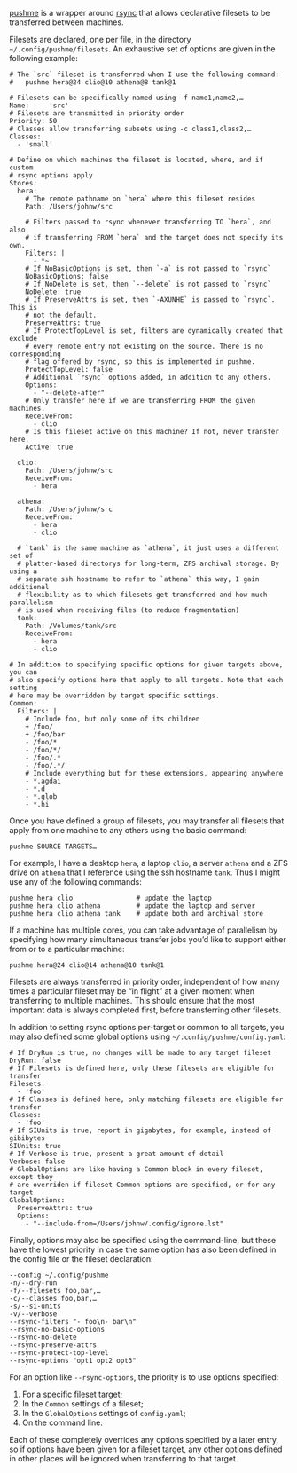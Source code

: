 [pushme](https://github.com/jwiegley/pushme) is a wrapper around
[rsync](https://en.wikipedia.org/wiki/Rsync) that allows declarative filesets
to be transferred between machines.

Filesets are declared, one per file, in the directory
`~/.config/pushme/filesets`. An exhaustive set of options are given in the
following example:

```
# The `src` fileset is transferred when I use the following command:
#   pushme hera@24 clio@10 athena@8 tank@1

# Filesets can be specifically named using -f name1,name2,…
Name:     'src'
# Filesets are transmitted in priority order
Priority: 50
# Classes allow transferring subsets using -c class1,class2,…
Classes:
  - 'small'

# Define on which machines the fileset is located, where, and if custom
# rsync options apply
Stores:
  hera:
    # The remote pathname on `hera` where this fileset resides
    Path: /Users/johnw/src

    # Filters passed to rsync whenever transferring TO `hera`, and also
    # if transferring FROM `hera` and the target does not specify its own.
    Filters: |
      - *~
    # If NoBasicOptions is set, then `-a` is not passed to `rsync`
    NoBasicOptions: false
    # If NoDelete is set, then `--delete` is not passed to `rsync`
    NoDelete: true
    # If PreserveAttrs is set, then `-AXUNHE` is passed to `rsync`. This is
    # not the default.
    PreserveAttrs: true
    # If ProtectTopLevel is set, filters are dynamically created that exclude
    # every remote entry not existing on the source. There is no corresponding
    # flag offered by rsync, so this is implemented in pushme.
    ProtectTopLevel: false
    # Additional `rsync` options added, in addition to any others.
    Options:
      - "--delete-after"
    # Only transfer here if we are transferring FROM the given machines.
    ReceiveFrom:
      - clio
    # Is this fileset active on this machine? If not, never transfer here.
    Active: true

  clio:
    Path: /Users/johnw/src
    ReceiveFrom:
      - hera

  athena:
    Path: /Users/johnw/src
    ReceiveFrom:
      - hera
      - clio

  # `tank` is the same machine as `athena`, it just uses a different set of
  # platter-based directorys for long-term, ZFS archival storage. By using a
  # separate ssh hostname to refer to `athena` this way, I gain additional
  # flexibility as to which filesets get transferred and how much parallelism
  # is used when receiving files (to reduce fragmentation)
  tank:
    Path: /Volumes/tank/src
    ReceiveFrom:
      - hera
      - clio

# In addition to specifying specific options for given targets above, you can
# also specify options here that apply to all targets. Note that each setting
# here may be overridden by target specific settings.
Common:
  Filters: |
    # Include foo, but only some of its children
    + /foo/
    + /foo/bar
    - /foo/*
    - /foo/*/
    - /foo/.*
    - /foo/.*/
    # Include everything but for these extensions, appearing anywhere
    - *.agdai
    - *.d
    - *.glob
    - *.hi
```

Once you have defined a group of filesets, you may transfer all filesets that
apply from one machine to any others using the basic command:

    pushme SOURCE TARGETS…
    
For example, I have a desktop `hera`, a laptop `clio`, a server `athena` and a
ZFS drive on `athena` that I reference using the ssh hostname `tank`. Thus I
might use any of the following commands:

    pushme hera clio                # update the laptop
    pushme hera clio athena         # update the laptop and server
    pushme hera clio athena tank    # update both and archival store

If a machine has multiple cores, you can take advantage of parallelism by
specifying how many simultaneous transfer jobs you’d like to support either
from or to a particular machine:

    pushme hera@24 clio@14 athena@10 tank@1

Filesets are always transferred in priority order, independent of how many
times a particular fileset may be “in flight” at a given moment when
transferring to multiple machines. This should ensure that the most important
data is always completed first, before transferring other filesets.

In addition to setting rsync options per-target or common to all targets, you
may also defined some global options using `~/.config/pushme/config.yaml`:

```
# If DryRun is true, no changes will be made to any target fileset
DryRun: false
# If Filesets is defined here, only these filesets are eligible for transfer
Filesets:
  - 'foo'
# If Classes is defined here, only matching filesets are eligible for transfer
Classes:
  - 'foo'
# If SIUnits is true, report in gigabytes, for example, instead of gibibytes
SIUnits: true
# If Verbose is true, present a great amount of detail
Verbose: false
# GlobalOptions are like having a Common block in every fileset, except they
# are overriden if fileset Common options are specified, or for any target
GlobalOptions:
  PreserveAttrs: true
  Options:
    - "--include-from=/Users/johnw/.config/ignore.lst"
```

Finally, options may also be specified using the command-line, but these have
the lowest priority in case the same option has also been defined in the
config file or the fileset declaration:

```
--config ~/.config/pushme
-n/--dry-run
-f/--filesets foo,bar,…
-c/--classes foo,bar,…
-s/--si-units
-v/--verbose
--rsync-filters "- foo\n- bar\n"
--rsync-no-basic-options
--rsync-no-delete
--rsync-preserve-attrs
--rsync-protect-top-level
--rsync-options "opt1 opt2 opt3"
```

For an option like `--rsync-options`, the priority is to use options specified:

1. For a specific fileset target;
2. In the `Common` settings of a fileset;
3. In the `GlobalOptions` settings of `config.yaml`;
4. On the command line.

Each of these completely overrides any options specified by a later entry, so
if options have been given for a fileset target, any other options defined in
other places will be ignored when transferring to that target.
